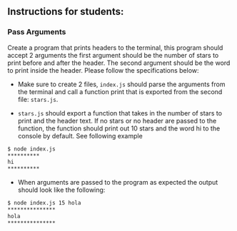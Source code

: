 ## Instructions for students:

### Pass Arguments

Create a program that prints headers to the terminal, this program should accept 2 arguments the first argument should be the number of stars to print before and after the header. The second argument should be the word to print inside the header. Please follow the specifications below:

-   Make sure to create 2 files, `index.js` should parse the arguments from the terminal and call a function print that is exported from the second file: `stars.js`.

-   `stars.js` should export a function that takes in the number of stars to print and the header text. If no stars or no header are passed to the function, the function should print out 10 stars and the word hi to the console by default. See following example

```bash
$ node index.js
**********
hi
**********
```

-   When arguments are passed to the program as expected the output should look like the following:

```bash
$ node index.js 15 hola
***************
hola
***************
```

